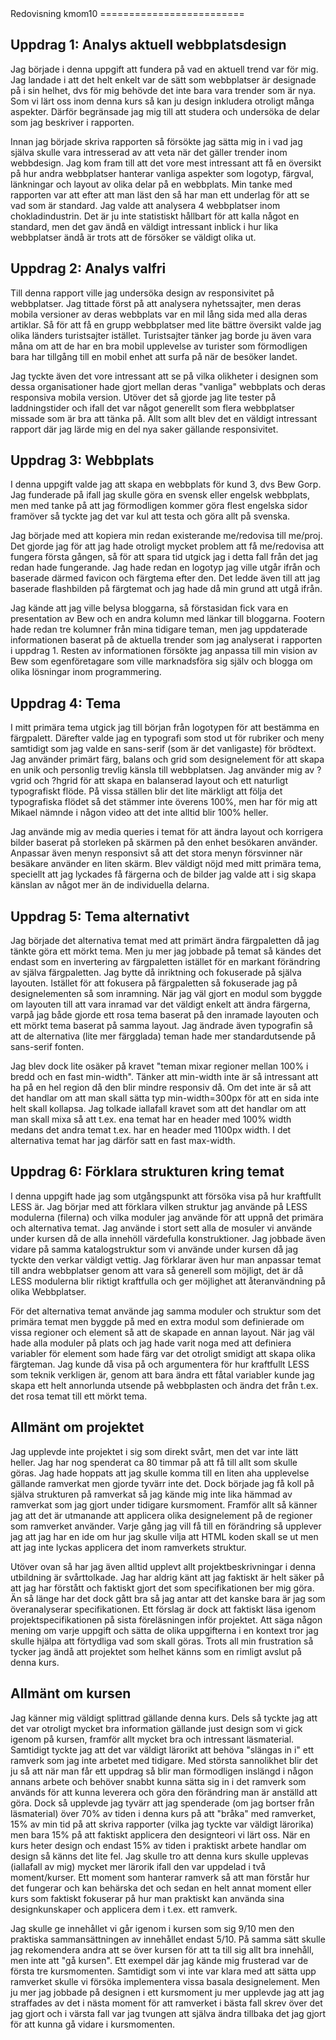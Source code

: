 ---
---
<DIV class="redovisa">
Redovisning kmom10
=========================
</DIV>

Uppdrag 1: Analys aktuell webbplatsdesign
----------------------------------------
Jag började i denna uppgift att fundera på vad en aktuell trend var för mig. Jag landade i att det helt enkelt var de sätt som webbplatser är designade på i sin helhet, dvs för mig behövde det inte bara vara trender som är nya. Som vi lärt oss inom denna kurs så kan ju design inkludera otroligt många aspekter. Därför begränsade jag mig till att studera och undersöka de delar som jag beskriver i rapporten.

Innan jag började skriva rapporten så försökte jag sätta mig in i vad jag själva skulle vara intresserad av att veta när det gäller trender inom webbdesign. Jag kom fram till att det vore mest intressant att få en översikt på hur andra webbplatser hanterar vanliga aspekter som logotyp, färgval, länkningar och layout av olika delar på en webbplats. Min tanke med rapporten var att efter att man läst den så har man ett underlag för att se vad som är standard. Jag valde att analysera 4 webbplatser inom chokladindustrin. Det är ju inte statistiskt hållbart för att kalla något en standard, men det gav ändå en väldigt intressant inblick i hur lika webbplatser ändå är trots att de försöker se väldigt olika ut.

Uppdrag 2: Analys valfri
----------------------------------------
Till denna rapport ville jag undersöka design av responsivitet på webbplatser. Jag tittade först på att analysera nyhetssajter, men deras mobila versioner av deras webbplats var en mil lång sida med alla deras artiklar. Så för att få en grupp webbplatser med lite bättre översikt valde jag olika länders turistsajter istället. Turistsajter tänker jag borde ju även vara måna om att de har en bra mobil upplevelse av turister som förmodligen bara har tillgång till en mobil enhet att surfa på när de besöker landet.

Jag tyckte även det vore intressant att se på vilka olikheter i designen som dessa organisationer hade gjort mellan deras "vanliga" webbplats och deras responsiva mobila version. Utöver det så gjorde jag lite tester på laddningstider och ifall det var något generellt som flera webbplatser missade som är bra att tänka på. Allt som allt blev det en väldigt intressant rapport där jag lärde mig en del nya saker gällande responsivitet.

Uppdrag 3: Webbplats
----------------------------------------
I denna uppgift valde jag att skapa en webbplats för kund 3, dvs Bew Gorp. Jag funderade på ifall jag skulle göra en svensk eller engelsk webbplats, men med tanke på att jag förmodligen kommer göra flest engelska sidor framöver så tyckte jag det var kul att testa och göra allt på svenska.

Jag började med att kopiera min redan existerande me/redovisa till me/proj. Det gjorde jag för att jag hade otroligt mycket problem att få me/redovisa att fungera första gången, så för att spara tid utgick jag i detta fall från det jag redan hade fungerande. Jag hade redan en logotyp jag ville utgår ifrån och baserade därmed favicon och färgtema efter den. Det ledde även till att jag baserade flashbilden på färgtemat och jag hade då min grund att utgå ifrån.

Jag kände att jag ville belysa bloggarna, så förstasidan fick vara en presentation av Bew och en andra kolumn med länkar till bloggarna. Footern hade redan tre kolumner från mina tidigare teman, men jag uppdaterade informationen baserat på de aktuella trender som jag analyserat i rapporten i uppdrag 1. Resten av informationen försökte jag anpassa till min vision av Bew som egenföretagare som ville marknadsföra sig själv och blogga om olika lösningar inom programmering.

Uppdrag 4: Tema
----------------------------------------
I mitt primära tema utgick jag till början från logotypen för att bestämma en färgpalett. Därefter valde jag en typografi som stod ut för rubriker och meny samtidigt som jag valde en sans-serif (som är det vanligaste) för brödtext. Jag använder primärt färg, balans och grid som designelement för att skapa en unik och personlig trevlig känsla till webbplatsen. Jag använder mig av ?vgrid och ?hgrid för att skapa en balanserad layout och ett naturligt typografiskt flöde. På vissa ställen blir det lite märkligt att följa det typografiska flödet så det stämmer inte överens 100%, men har för mig att Mikael nämnde i någon video att det inte alltid blir 100% heller.

Jag använde mig av media queries i temat för att ändra layout och korrigera bilder baserat på storleken på skärmen på den enhet besökaren använder. Anpassar även menyn responsivt så att det stora menyn försvinner när besäkare använder en liten skärm.
Blev väldigt nöjd med mitt primära tema, speciellt att jag lyckades få färgerna och de bilder jag valde att i sig skapa känslan av något mer än de individuella delarna.


Uppdrag 5: Tema alternativt
----------------------------------------
Jag började det alternativa temat med att primärt ändra färgpaletten då jag tänkte göra ett mörkt tema. Men ju mer jag jobbade på temat så kändes det endast som en invertering av färgpaletten istället för en markant förändring av själva färgpaletten. Jag bytte då inriktning och fokuserade på själva layouten. Istället för att fokusera på färgpaletten så fokuserade jag på designelementen så som inramning. När jag väl gjort en modul som byggde om layouten till att vara inramad var det väldigt enkelt att ändra färgerna, varpå jag både gjorde ett rosa tema baserat på den inramade layouten och ett mörkt tema baserat på samma layout. Jag ändrade även typografin så att de alternativa (lite mer färgglada) teman hade mer standardutsende på sans-serif fonten.

Jag blev dock lite osäker på kravet "teman mixar regioner mellan 100% i bredd och en fast min-width". Tänker att min-width inte är så intressant att ha på en hel region då den blir mindre responsiv då. Om det inte är så att det handlar om att man skall sätta typ min-width=300px för att en sida inte helt skall kollapsa. Jag tolkade iallafall kravet som att det handlar om att man skall mixa så att t.ex. ena temat har en header med 100% width medans det andra temat t.ex. har en header med 1100px width. I det alternativa temat har jag därför satt en fast max-width.

Uppdrag 6: Förklara strukturen kring temat
----------------------------------------
I denna uppgift hade jag som utgångspunkt att försöka visa på hur kraftfullt LESS är. Jag börjar med att förklara vilken struktur jag använde på LESS modulerna (filerna) och vilka moduler jag använde för att uppnå det primära och alternativa temat. Jag använde i stort sett alla de mosuler vi använde under kursen då de alla innehöll värdefulla konstruktioner. Jag jobbade även vidare på samma katalogstruktur som vi använde under kursen då jag tyckte den verkar väldigt vettig. Jag förklarar även hur man anpassar temat till andra webbplatser genom att vara så generell som möjligt, det är då LESS modulerna blir riktigt kraftfulla och ger möjlighet att återanvändning på olika Webbplatser.

För det alternativa temat använde jag samma moduler och struktur som det primära temat men byggde på med en extra modul som definierade om vissa regioner och element så att de skapade en annan layout. När jag väl hade alla moduler på plats och jag hade varit noga med att definiera variabler för element som hade färg var det otroligt smidigt att skapa olika färgteman. Jag kunde då visa på och argumentera för hur kraftfullt LESS som teknik verkligen är, genom att bara ändra ett fåtal variabler kunde jag skapa ett helt annorlunda utsende på webbplasten och ändra det från t.ex. det rosa temat till ett mörkt tema.

Allmänt om projektet
----------------------------------------
Jag upplevde inte projektet i sig som direkt svårt, men det var inte lätt heller. Jag har nog spenderat ca 80 timmar på att få till allt som skulle göras. Jag hade hoppats att jag skulle komma till en liten aha upplevelse gällande ramverkat men gjorde tyvärr inte det. Dock började jag få koll på själva strukturen på ramverkat så jag kände mig inte lika hämmad av ramverkat som jag gjort under tidigare kursmoment. Framför allt så känner jag att det är utmanande att applicera olika designelement på de regioner som ramverket använder. Varje gång jag vill få till en förändring så upplever jag att jag har en ide om hur jag skulle vilja att HTML koden skall se ut men att jag inte lyckas applicera det inom ramverkets struktur.

Utöver ovan så har jag även alltid upplevt allt projektbeskrivningar i denna utbildning är svårttolkade. Jag har aldrig känt att jag faktiskt är helt säker på att jag har förstått och faktiskt gjort det som specifikationen ber mig göra. Än så länge har det dock gått bra så jag antar att det kanske bara är jag som överanalyserar specifikationen. Ett förslag är dock att faktiskt läsa igenom projektspecifikationen på sista föreläsningen inför projektet. Att säga någon mening om varje uppgift och sätta de olika uppgifterna i en kontext tror jag skulle hjälpa att förtydliga vad som skall göras.
Trots all min frustration så tycker jag ändå att projektet som helhet känns som en rimligt avslut på denna kurs.

Allmänt om kursen
----------------------------------------
Jag känner mig väldigt splittrad gällande denna kurs. Dels så tyckte jag att det var otroligt mycket bra information gällande just design som vi gick igenom på kursen, framför allt mycket bra och intressant läsmaterial. Samtidigt tyckte jag att det var väldigt lärorikt att behöva "slängas in i" ett ramverk som jag inte arbetet med tidigare. Med största sannolikhet blir det ju så att när man får ett uppdrag så blir man förmodligen inslängd i någon annans arbete och behöver snabbt kunna sätta sig in i det ramverk som används för att kunna leverera och göra den förändring man är anställd att göra. Dock så upplevde jag tyvärr att jag spenderade (om jag bortser från läsmaterial) över 70% av tiden i denna kurs på att "bråka" med ramverket, 15% av min tid på att skriva rapporter (vilka jag tyckte var väldigt lärorika) men bara 15% på att faktiskt applicera den designteori vi lärt oss. När en kurs heter design och endast 15% av tiden i praktiskt arbete handlar om design så känns det lite fel. Jag skulle tro att denna kurs skulle upplevas (iallafall av mig) mycket mer lärorik ifall den var uppdelad i två moment/kurser. Ett moment som hanterar ramverk så att man förstår hur det fungerar och kan behärska det och sedan en helt annat moment eller kurs som faktiskt fokuserar på hur man praktiskt kan använda sina designkunskaper och applicera dem i t.ex. ett ramverk.

Jag skulle ge innehållet vi går igenom i kursen som sig 9/10 men den praktiska sammansättningen av innehållet endast 5/10. På samma sätt skulle jag rekomendera andra att se över kursen för att ta till sig allt bra innehåll, men inte att "gå kursen".
Ett exempel där jag kände mig frusterad var de första tre kursmomenten. Samtidigt som vi inte var klara med att sätta upp ramverket skulle vi försöka implementera vissa basala designelement. Men ju mer jag jobbade på designen i ett kursmoment ju mer upplevde jag att jag straffades av det i nästa moment för att ramverket i bästa fall skrev över det jag gjort och i värsta fall var jag tvungen att själva ändra tillbaka det jag gjort för att kunna gå vidare i kursmomenten.
